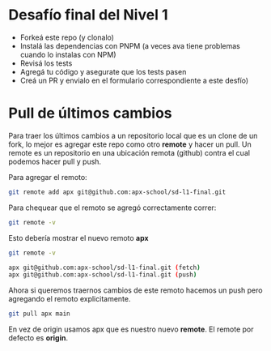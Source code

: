 # Desafío final del Nivel 1

- Forkeá este repo (y clonalo)
- Instalá las dependencias con PNPM (a veces ava tiene problemas cuando lo instalas con NPM)
- Revisá los tests
- Agregá tu código y asegurate que los tests pasen
- Creá un PR y envialo en el formulario correspondiente a este desfío)

# Pull de últimos cambios

Para traer los últimos cambios a un repositorio local que es un clone de un fork, lo mejor es agregar este repo como otro **remote** y hacer un pull. Un remote es un repositorio en una ubicación remota (github) contra el cual podemos hacer pull y push.

Para agregar el remoto:

```sh
git remote add apx git@github.com:apx-school/sd-l1-final.git
```

Para chequear que el remoto se agregó correctamente correr:

```sh
git remote -v
```

Esto debería mostrar el nuevo remoto **apx**

```sh
git remote -v

apx	git@github.com:apx-school/sd-l1-final.git (fetch)
apx	git@github.com:apx-school/sd-l1-final.git (push)
```

Ahora si queremos traernos cambios de este remoto hacemos un push pero agregando el remoto explicitamente.

```sh
git pull apx main
```

En vez de origin usamos apx que es nuestro nuevo **remote**. El remote por defecto es **origin**.
